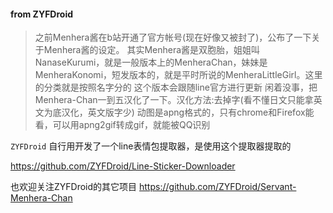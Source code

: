 #### from ZYFDroid

> 之前Menhera酱在b站开通了官方帐号(现在好像又被封了)，公布了一下关于Menhera酱的设定。
> 其实Menhera酱是双胞胎，姐姐叫NanaseKurumi，就是一般版本上的MenheraChan，妹妹是MenheraKonomi，短发版本的，就是平时所说的MenheraLittleGirl。这里的分类就是按照名字分的
>这个版本会跟随line官方进行更新
>闲着没事，把Menhera-Chan一到五汉化了一下。汉化方法:去掉字(看不懂日文只能拿英文为底汉化，英文版字少)
>动图是apng格式的，只有chrome和Firefox能看，可以用apng2gif转成gif，就能被QQ识别

`ZYFDroid` 自行用开发了一个line表情包提取器，是使用这个提取器提取的

https://github.com/ZYFDroid/Line-Sticker-Downloader

也欢迎关注ZYFDroid的其它项目
https://github.com/ZYFDroid/Servant-Menhera-Chan